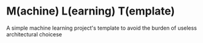 # M(achine) L(earning) T(emplate)
A simple machine learning project's template to avoid the burden of useless architectural choicese
